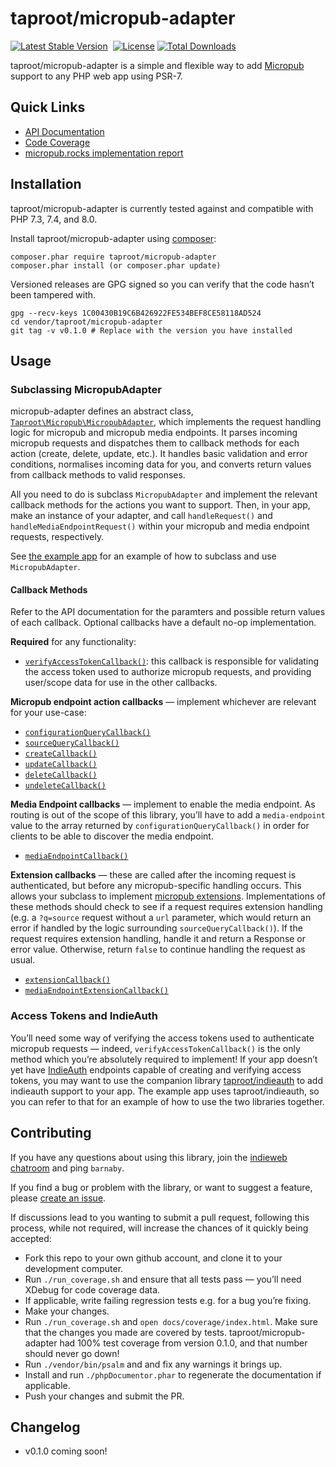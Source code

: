 # taproot/micropub-adapter

[![Latest Stable Version](http://poser.pugx.org/taproot/micropub-adapter/v)](https://packagist.org/packages/taproot/micropub-adapter) <a href="https://github.com/Taproot/micropub-adapter/actions/workflows/php.yml"><img src="https://github.com/taproot/micropub-adapter/actions/workflows/php.yml/badge.svg?branch=main" alt="" /></a> [![License](http://poser.pugx.org/taproot/micropub-adapter/license)](https://packagist.org/packages/taproot/micropub-adapter) [![Total Downloads](http://poser.pugx.org/taproot/micropub-adapter/downloads)](https://packagist.org/packages/taproot/micropub-adapter)

taproot/micropub-adapter is a simple and flexible way to add [Micropub](https://indieweb.org/Micropub) support to any PHP web app using PSR-7.

## Quick Links

* [API Documentation](https://taproot.github.io/micropub-adapter/namespaces/taproot-micropub.html)
* [Code Coverage](https://taproot.github.io/micropub-adapter/coverage/)
* [micropub.rocks implementation report](https://micropub.rocks/implementation-reports/servers/580/D3vyg58QCHfWI4TavNiT)

## Installation

taproot/micropub-adapter is currently tested against and compatible with PHP 7.3, 7.4, and 8.0.

Install taproot/micropub-adapter using [composer](https://getcomposer.org/):

    composer.phar require taproot/micropub-adapter
    composer.phar install (or composer.phar update)

Versioned releases are GPG signed so you can verify that the code hasn’t been tampered with.

    gpg --recv-keys 1C00430B19C6B426922FE534BEF8CE58118AD524
    cd vendor/taproot/micropub-adapter
    git tag -v v0.1.0 # Replace with the version you have installed

## Usage

### Subclassing MicropubAdapter

micropub-adapter defines an abstract class, [`Taproot\Micropub\MicropubAdapter`](https://taproot.github.io/micropub-adapter/classes/Taproot-Micropub-MicropubAdapter.html), which implements the request handling logic for micropub and micropub media endpoints. It parses incoming micropub requests and dispatches them to callback methods for each action (create, delete, update, etc.). It handles basic validation and error conditions, normalises incoming data for you, and converts return values from callback methods to valid responses.

All you need to do is subclass `MicropubAdapter` and implement the relevant callback methods for the actions you want to support. Then, in your app, make an instance of your adapter, and call `handleRequest()` and `handleMediaEndpointRequest()` within your micropub and media endpoint requests, respectively.

See [the example app](https://github.com/Taproot/micropub-adapter/tree/main/example) for an example of how to subclass and use `MicropubAdapter`.

#### Callback Methods

Refer to the API documentation for the paramters and possible return values of each callback. Optional callbacks have a default no-op implementation.

**Required** for any functionality:

* [`verifyAccessTokenCallback()`](https://taproot.github.io/micropub-adapter/classes/Taproot-Micropub-MicropubAdapter.html#method_verifyAccessTokenCallback): this callback is responsible for validating the access token used to authorize micropub requests, and providing user/scope data for use in the other callbacks.

**Micropub endpoint action callbacks** — implement whichever are relevant for your use-case:

* [`configurationQueryCallback()`](https://taproot.github.io/micropub-adapter/classes/Taproot-Micropub-MicropubAdapter.html#method_configurationQueryCallback)
* [`sourceQueryCallback()`](https://taproot.github.io/micropub-adapter/classes/Taproot-Micropub-MicropubAdapter.html#method_sourceQueryCallback)
* [`createCallback()`](https://taproot.github.io/micropub-adapter/classes/Taproot-Micropub-MicropubAdapter.html#method_createCallback)
* [`updateCallback()`](https://taproot.github.io/micropub-adapter/classes/Taproot-Micropub-MicropubAdapter.html#method_updateCallback)
* [`deleteCallback()`](https://taproot.github.io/micropub-adapter/classes/Taproot-Micropub-MicropubAdapter.html#method_deleteCallback)
* [`undeleteCallback()`](https://taproot.github.io/micropub-adapter/classes/Taproot-Micropub-MicropubAdapter.html#method_undeleteCallback)

**Media Endpoint callbacks** — implement to enable the media endpoint. As routing is out of the scope of this library, you’ll have to add a `media-endpoint` value to the array returned by `configurationQueryCallback()` in order for clients to be able to discover the media endpoint.

* [`mediaEndpointCallback()`](https://taproot.github.io/micropub-adapter/classes/Taproot-Micropub-MicropubAdapter.html#method_mediaEndpointCallback)

**Extension callbacks** — these are called after the incoming request is authenticated, but before any micropub-specific handling occurs. This allows your subclass to implement [micropub extensions](https://indieweb.org/Micropub-extensions). Implementations of these methods should check to see if a request requires extension handling (e.g. a `?q=source` request without a `url` parameter, which would return an error if handled by the logic surrounding `sourceQueryCallback()`). If the request requires extension handling, handle it and return a Response or error value. Otherwise, return `false` to continue handling the request as usual.

* [`extensionCallback()`](https://taproot.github.io/micropub-adapter/classes/Taproot-Micropub-MicropubAdapter.html#method_extensionCallback)
* [`mediaEndpointExtensionCallback()`](https://taproot.github.io/micropub-adapter/classes/Taproot-Micropub-MicropubAdapter.html#method_mediaEndpointExtensionCallback)

### Access Tokens and IndieAuth

You’ll need some way of verifying the access tokens used to authenticate micropub requests — indeed, `verifyAccessTokenCallback()` is the only method which you’re absolutely required to implement! If your app doesn’t yet have [IndieAuth](https://indieweb.org/IndieAuth) endpoints capable of creating and verifying access tokens, you may want to use the companion library [taproot/indieauth](https://github.com/taproot/indieauth/) to add indieauth support to your app. The example app uses taproot/indieauth, so you can refer to that for an example of how to use the two libraries together.

## Contributing

If you have any questions about using this library, join the [indieweb chatroom](https://indieweb.org/discuss) and ping `barnaby`.

If you find a bug or problem with the library, or want to suggest a feature, please [create an issue](https://github.com/Taproot/micropub-adapter/issues/new).

If discussions lead to you wanting to submit a pull request, following this process, while not required, will increase the chances of it quickly being accepted:

* Fork this repo to your own github account, and clone it to your development computer.
* Run `./run_coverage.sh` and ensure that all tests pass — you’ll need XDebug for code coverage data.
* If applicable, write failing regression tests e.g. for a bug you’re fixing.
* Make your changes.
* Run `./run_coverage.sh` and `open docs/coverage/index.html`. Make sure that the changes you made are covered by tests. taproot/micropub-adapter had 100% test coverage from version 0.1.0, and that number should never go down!
* Run `./vendor/bin/psalm` and and fix any warnings it brings up.
* Install and run `./phpDocumentor.phar` to regenerate the documentation if applicable.
* Push your changes and submit the PR.

## Changelog

* v0.1.0 coming soon!
